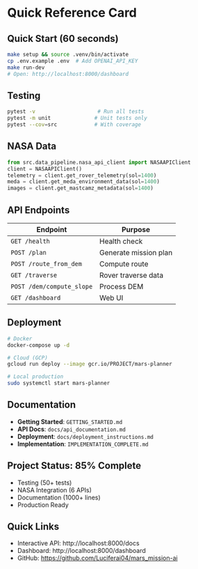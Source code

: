 # Quick Reference Card

##  Quick Start (60 seconds)
```bash
make setup && source .venv/bin/activate
cp .env.example .env  # Add OPENAI_API_KEY
make run-dev
# Open: http://localhost:8000/dashboard
```

##  Testing
```bash
pytest -v                    # Run all tests
pytest -m unit              # Unit tests only
pytest --cov=src            # With coverage
```

##  NASA Data
```python
from src.data_pipeline.nasa_api_client import NASAAPIClient
client = NASAAPIClient()
telemetry = client.get_rover_telemetry(sol=1400)
meda = client.get_meda_environment_data(sol=1400)
images = client.get_mastcamz_metadata(sol=1400)
```

##  API Endpoints
| Endpoint | Purpose |
|----------|---------|
| `GET /health` | Health check |
| `POST /plan` | Generate mission plan |
| `POST /route_from_dem` | Compute route |
| `GET /traverse` | Rover traverse data |
| `POST /dem/compute_slope` | Process DEM |
| `GET /dashboard` | Web UI |

##  Deployment
```bash
# Docker
docker-compose up -d

# Cloud (GCP)
gcloud run deploy --image gcr.io/PROJECT/mars-planner

# Local production
sudo systemctl start mars-planner
```

##  Documentation
- **Getting Started**: `GETTING_STARTED.md`
- **API Docs**: `docs/api_documentation.md`
- **Deployment**: `docs/deployment_instructions.md`
- **Implementation**: `IMPLEMENTATION_COMPLETE.md`

##  Project Status: 85% Complete
-  Testing (50+ tests)
-  NASA Integration (6 APIs)
-  Documentation (1000+ lines)
-  Production Ready

##  Quick Links
- Interactive API: http://localhost:8000/docs
- Dashboard: http://localhost:8000/dashboard
- GitHub: https://github.com/Luciferai04/mars_mission-ai
